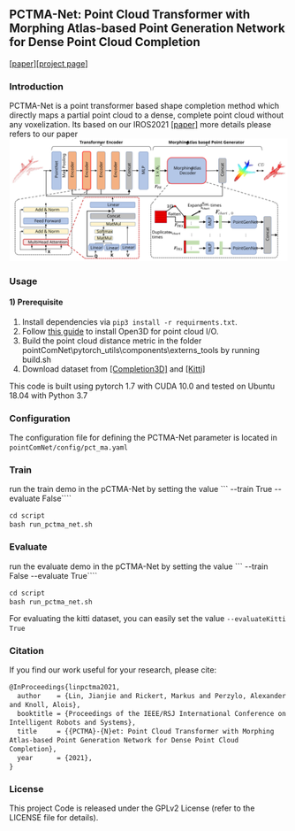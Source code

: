 ## PCTMA-Net: Point Cloud Transformer with Morphing Atlas-based Point Generation Network for Dense Point Cloud Completion
[[paper]](https://www.researchgate.net/publication/353955048_PCTMA-Net_Point_Cloud_Transformer_with_Morphing_Atlas-based_Point_Generation_Network_for_Dense_Point_Cloud_Completion)[[project page]](https://linjianjie.github.io/pctMA-Net/)	

### Introduction

PCTMA-Net is a point transformer based shape completion method which directly maps a partial point cloud to a dense, complete point cloud without any voxelization. Its based on our IROS2021 [[paper]](https://www.researchgate.net/publication/353955048_PCTMA-Net_Point_Cloud_Transformer_with_Morphing_Atlas-based_Point_Generation_Network_for_Dense_Point_Cloud_Completion)
more details please refers to our paper
![Structure](images/structureNet_3.svg) 

### Usage
#### 1) Prerequisite
1. Install dependencies via `pip3 install -r requirments.txt`.
2. Follow [this guide](http://open3d.org/docs/getting_started.html) to install Open3D for point cloud I/O.
3. Build the point cloud distance metric in the folder pointComNet\pytorch_utils\components\externs_tools by running build.sh
4. Download dataset from [[Completion3D]](https://completion3d.stanford.edu/) and [[Kitti]](https://drive.google.com/drive/folders/1fSu0_huWhticAlzLh3Ejpg8zxzqO1z-F?usp=sharing)

	
This code is built using pytorch 1.7 with CUDA 10.0 and tested on Ubuntu 18.04 with Python 3.7
### Configuration
The configuration file for defining the PCTMA-Net parameter is located in  ```pointComNet/config/pct_ma.yaml```
### Train 
run the train demo in the pCTMA-Net by setting the value ``` --train True --evaluate False````
```
cd script
bash run_pctma_net.sh 
```

### Evaluate 
run the evaluate demo in the pCTMA-Net by setting the value ``` --train False --evaluate True````
```
cd script
bash run_pctma_net.sh 
```
For evaluating the kitti dataset, you can easily set the value ```--evaluateKitti  True``` 

### Citation
If you find our work useful for your research, please cite:
```
@InProceedings{linpctma2021,
  author    = {Lin, Jianjie and Rickert, Markus and Perzylo, Alexander and Knoll, Alois},
  booktitle = {Proceedings of the IEEE/RSJ International Conference on Intelligent Robots and Systems},
  title     = {{PCTMA}-{N}et: Point Cloud Transformer with Morphing Atlas-based Point Generation Network for Dense Point Cloud Completion},
  year      = {2021},
}
```
### License
This project Code is released under the GPLv2 License (refer to the LICENSE file for details).
